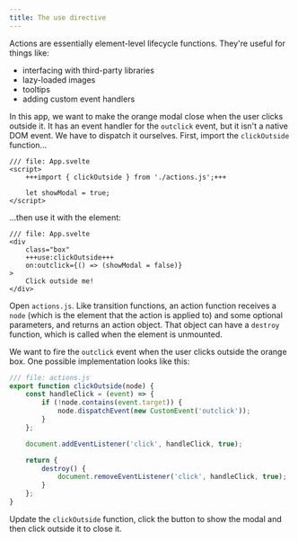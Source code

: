 ```yaml
---
title: The use directive
---
```


Actions are essentially element-level lifecycle functions. They're useful for things like:

- interfacing with third-party libraries
- lazy-loaded images
- tooltips
- adding custom event handlers

In this app, we want to make the orange modal close when the user clicks outside it. It has an event handler for the `outclick` event, but it isn't a native DOM event. We have to dispatch it ourselves. First, import the `clickOutside` function...

```svelte
/// file: App.svelte
<script>
	+++import { clickOutside } from './actions.js';+++

	let showModal = true;
</script>
```

...then use it with the element:

```svelte
/// file: App.svelte
<div
	class="box"
	+++use:clickOutside+++
	on:outclick={() => (showModal = false)}
>
	Click outside me!
</div>
```

Open `actions.js`. Like transition functions, an action function receives a `node` (which is the element that the action is applied to) and some optional parameters, and returns an action object. That object can have a `destroy` function, which is called when the element is unmounted.

We want to fire the `outclick` event when the user clicks outside the orange box. One possible implementation looks like this:

```js
/// file: actions.js
export function clickOutside(node) {
	const handleClick = (event) => {
		if (!node.contains(event.target)) {
			node.dispatchEvent(new CustomEvent('outclick'));
		}
	};

	document.addEventListener('click', handleClick, true);

	return {
		destroy() {
			document.removeEventListener('click', handleClick, true);
		}
	};
}
```

Update the `clickOutside` function, click the button to show the modal and then click outside it to close it.
